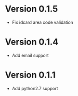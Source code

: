
# Version 0.1.5

- Fix idcard area code validation

# Version 0.1.4

- Add email support

# Version 0.1.1

- Add python2.7 support
